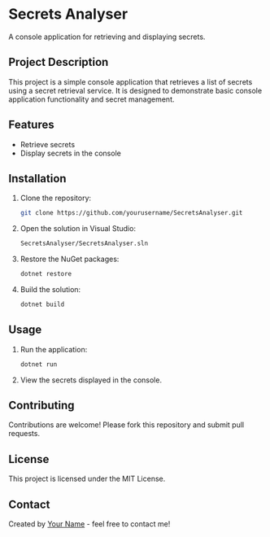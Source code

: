 
# Secrets Analyser

A console application for retrieving and displaying secrets.

## Project Description

This project is a simple console application that retrieves a list of secrets using a secret retrieval service. It is designed to demonstrate basic console application functionality and secret management.

## Features

- Retrieve secrets
- Display secrets in the console

## Installation

1. Clone the repository:
    ```sh
    git clone https://github.com/yourusername/SecretsAnalyser.git
    ```

2. Open the solution in Visual Studio:
    ```sh
    SecretsAnalyser/SecretsAnalyser.sln
    ```

3. Restore the NuGet packages:
    ```sh
    dotnet restore
    ```

4. Build the solution:
    ```sh
    dotnet build
    ```

## Usage

1. Run the application:
    ```sh
    dotnet run
    ```

2. View the secrets displayed in the console.

## Contributing

Contributions are welcome! Please fork this repository and submit pull requests.

## License

This project is licensed under the MIT License.

## Contact

Created by [Your Name](https://github.com/yourusername) - feel free to contact me!
